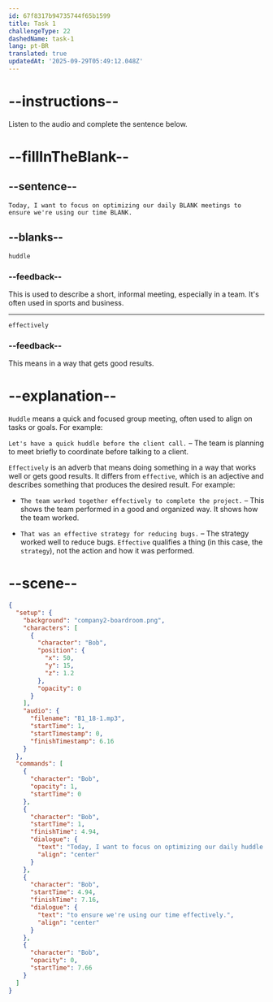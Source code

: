 ```yaml
---
id: 67f8317b94735744f65b1599
title: Task 1
challengeType: 22
dashedName: task-1
lang: pt-BR
translated: true
updatedAt: '2025-09-29T05:49:12.048Z'
---
```


<!-- (Audio) Bob: Today, I want to focus on optimizing our daily huddle meetings to ensure we're using our time effectively. -->

# --instructions--

Listen to the audio and complete the sentence below.

# --fillInTheBlank--

## --sentence--

`Today, I want to focus on optimizing our daily BLANK meetings to ensure we're using our time BLANK.`

## --blanks--

`huddle`

### --feedback--

This is used to describe a short, informal meeting, especially in a team. It's often used in sports and business.

---

`effectively`

### --feedback--

This means in a way that gets good results.

# --explanation--

`Huddle` means a quick and focused group meeting, often used to align on tasks or goals. For example:

`Let's have a quick huddle before the client call.` – The team is planning to meet briefly to coordinate before talking to a client.

`Effectively` is an adverb that means doing something in a way that works well or gets good results. It differs from `effective`, which is an adjective and describes something that produces the desired result. For example:

- `The team worked together effectively to complete the project.` – This shows the team performed in a good and organized way. It shows how the team worked.

- `That was an effective strategy for reducing bugs.` – The strategy worked well to reduce bugs. `Effective` qualifies a thing (in this case, the `strategy`), not the action and how it was performed.

# --scene--

```json
{
  "setup": {
    "background": "company2-boardroom.png",
    "characters": [
      {
        "character": "Bob",
        "position": {
          "x": 50,
          "y": 15,
          "z": 1.2
        },
        "opacity": 0
      }
    ],
    "audio": {
      "filename": "B1_18-1.mp3",
      "startTime": 1,
      "startTimestamp": 0,
      "finishTimestamp": 6.16
    }
  },
  "commands": [
    {
      "character": "Bob",
      "opacity": 1,
      "startTime": 0
    },
    {
      "character": "Bob",
      "startTime": 1,
      "finishTime": 4.94,
      "dialogue": {
        "text": "Today, I want to focus on optimizing our daily huddle meetings",
        "align": "center"
      }
    },
    {
      "character": "Bob",
      "startTime": 4.94,
      "finishTime": 7.16,
      "dialogue": {
        "text": "to ensure we're using our time effectively.",
        "align": "center"
      }
    },
    {
      "character": "Bob",
      "opacity": 0,
      "startTime": 7.66
    }
  ]
}
```

